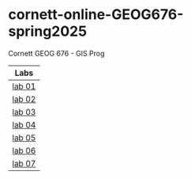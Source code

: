 # cornett-online-GEOG676-spring2025
Cornett GEOG 676 - GIS Prog

|Labs  |
|:------:|
|[lab 01](lab_01/README.md)|
|[lab 02](lab_02/README.md)|
|[lab 03](lab_03/README.md)|
|[lab 04](lab_04/README.md)|
|[lab 05](lab_05/README.md)|
|[lab 06](lab_06/README.md)|
|[lab 07](lab_07/README.md)|
